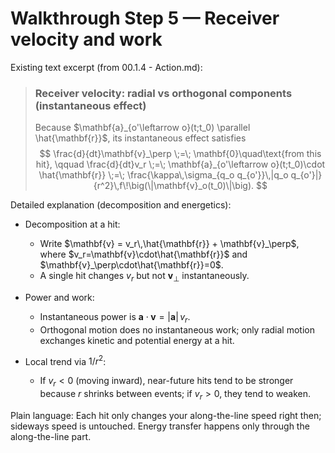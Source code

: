 # Walkthrough Step 5 — Receiver velocity and work

Existing text excerpt (from 00.1.4 - Action.md):
> ### Receiver velocity: radial vs orthogonal components (instantaneous effect)
> Because $\mathbf{a}_{o'\leftarrow o}(t;t_0) \parallel \hat{\mathbf{r}}$, its instantaneous effect satisfies
> $$
> \frac{d}{dt}\mathbf{v}_\perp \;=\; \mathbf{0}\quad\text{from this hit}, 
> \qquad
> \frac{d}{dt}v_r \;=\; \mathbf{a}_{o'\leftarrow o}(t;t_0)\cdot \hat{\mathbf{r}}
> \;=\;
> \frac{\kappa\,\sigma_{q_o q_{o'}}\,|q_o q_{o'}|}{r^2}\,f\!\big(\|\mathbf{v}_o(t_0)\|\big).
> $$

Detailed explanation (decomposition and energetics):

- Decomposition at a hit:
  - Write $\mathbf{v} = v_r\,\hat{\mathbf{r}} + \mathbf{v}_\perp$, where $v_r=\mathbf{v}\cdot\hat{\mathbf{r}}$ and $\mathbf{v}_\perp\cdot\hat{\mathbf{r}}=0$.
  - A single hit changes $v_r$ but not $\mathbf{v}_\perp$ instantaneously.

- Power and work:
  - Instantaneous power is $\mathbf{a}\cdot\mathbf{v} = |\mathbf{a}|\,v_r$.
  - Orthogonal motion does no instantaneous work; only radial motion exchanges kinetic and potential energy at a hit.

- Local trend via $1/r^2$:
  - If $v_r<0$ (moving inward), near-future hits tend to be stronger because $r$ shrinks between events; if $v_r>0$, they tend to weaken.

Plain language: Each hit only changes your along-the-line speed right then; sideways speed is untouched. Energy transfer happens only through the along-the-line part.
